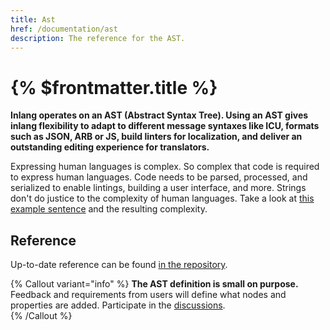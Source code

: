 ```yaml
---
title: Ast
href: /documentation/ast
description: The reference for the AST.
---
```


# {% $frontmatter.title %}

**Inlang operates on an AST (Abstract Syntax Tree). Using an AST gives inlang flexibility to adapt to different message syntaxes like ICU, formats such as JSON, ARB or JS, build linters for localization, and deliver an outstanding editing experience for translators.**

Expressing human languages is complex. So complex that code is required to express human languages. Code needs to be parsed, processed, and serialized to enable lintings, building a user interface, and more. Strings don't do justice to the complexity of human languages. Take a look at [this example sentence](https://cdn.jsdelivr.net/gh/inlang/inlang/documentation/assets/why-an-ast-is-required.webp) and the resulting complexity.

## Reference

Up-to-date reference can be found [in the repository](https://github.com/inlang/inlang/blob/main/source-code/core/src/ast/schema.ts).

{% Callout variant="info" %}
**The AST definition is small on purpose.** Feedback and requirements from users will define what nodes and properties are added. Participate in the [discussions](https://github.com/inlang/inlang/discussions).  
{% /Callout %}
